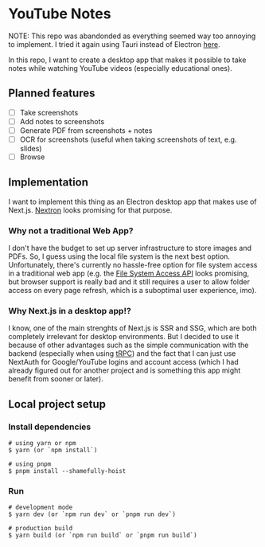 # YouTube Notes
NOTE: This repo was abandonded as everything seemed way too annoying to implement. I tried it again using Tauri instead of Electron [here](https://github.com/Sejmou/youtube-notes).

In this repo, I want to create a desktop app that makes it possible to take notes while watching YouTube videos (especially educational ones).

## Planned features

- [ ] Take screenshots
- [ ] Add notes to screenshots
- [ ] Generate PDF from screenshots + notes
- [ ] OCR for screenshots (useful when taking screenshots of text, e.g. slides)
- [ ] Browse

## Implementation

I want to implement this thing as an Electron desktop app that makes use of Next.js. [Nextron](https://github.com/saltyshiomix/nextron) looks promising for that purpose.

### Why not a traditional Web App?

I don't have the budget to set up server infrastructure to store images and PDFs. So, I guess using the local file system is the next best option. Unfortunately, there's currently no hassle-free option for file system access in a traditional web app (e.g. the [File System Access API](https://developer.mozilla.org/en-US/docs/Web/API/File_System_Access_API) looks promising, but browser support is really bad and it still requires a user to allow folder access on every page refresh, which is a suboptimal user experience, imo).

### Why Next.js in a desktop app!?

I know, one of the main strenghts of Next.js is SSR and SSG, which are both completely irrelevant for desktop environments. But I decided to use it because of other advantages such as the simple communication with the backend (especially when using [tRPC]()) and the fact that I can just use NextAuth for Google/YouTube logins and account access (which I had already figured out for another project and is something this app might benefit from sooner or later).

## Local project setup

### Install dependencies

```
# using yarn or npm
$ yarn (or `npm install`)

# using pnpm
$ pnpm install --shamefully-hoist
```

### Run

```
# development mode
$ yarn dev (or `npm run dev` or `pnpm run dev`)

# production build
$ yarn build (or `npm run build` or `pnpm run build`)
```

